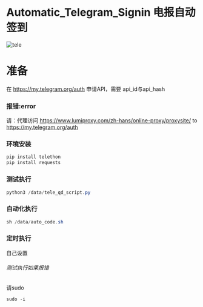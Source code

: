 
# Automatic_Telegram_Signin    电报自动签到


![tele](media/tele.gif)

# 准备
在 https://my.telegram.org/auth 申请API，需要 api_id与api_hash

### 报错:error

请：代理访问 https://www.lumiproxy.com/zh-hans/online-proxy/proxysite/   to https://my.telegram.org/auth

### 环境安装
```java
pip install telethon 
pip install requests
```



### 测试执行
```java
python3 /data/tele_qd_script.py
```

### 自动化执行
```java
sh /data/auto_code.sh
```

### 定时执行
自己设置



###### 测试执行如果报错
请sudo 

```javascript
sudo -i 
```
